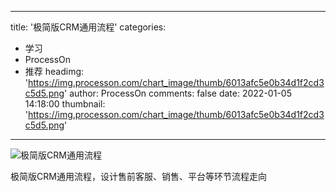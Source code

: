 
---
title: '极简版CRM通用流程'
categories: 
 - 学习
 - ProcessOn
 - 推荐
headimg: 'https://img.processon.com/chart_image/thumb/6013afc5e0b34d1f2cd3c5d5.png'
author: ProcessOn
comments: false
date: 2022-01-05 14:18:00
thumbnail: 'https://img.processon.com/chart_image/thumb/6013afc5e0b34d1f2cd3c5d5.png'
---

<div>   
<img class="thumb" alt="极简版CRM通用流程" src="https://img.processon.com/chart_image/thumb/6013afc5e0b34d1f2cd3c5d5.png" referrerpolicy="no-referrer">
<p>极简版CRM通用流程，设计售前客服、销售、平台等环节流程走向</p>  
</div>
            